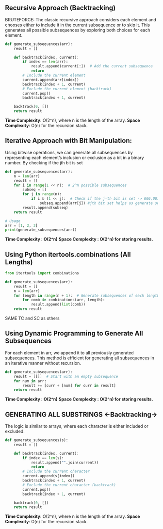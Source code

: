## Recursive Approach (Backtracking)
BRUTEFORCE:
The classic recursive approach considers each element and chooses either to include it in the current subsequence or to skip it.
This generates all possible subsequences by exploring both choices for each element.

```python
def generate_subsequences(arr):
    result = []

    def backtrack(index, current):
        if index == len(arr):
            result.append(current[:])  # Add the current subsequence
            return
        # Include the current element
        current.append(arr[index])
        backtrack(index + 1, current)
        # Exclude the current element (backtrack)
        current.pop()
        backtrack(index + 1, current)

    backtrack(0, [])
    return result
```
**Time Complexity**: O(2^n), where n is the length of the array.
**Space Complexity**: O(n) for the recursion stack.


## Iterative Approach with Bit Manipulation:
Using bitwise operations, we can generate all subsequences by representing each element’s inclusion or exclusion as a bit in a binary number.
By checking if the jth bit is set


```python
def generate_subsequences(arr):
    n = len(arr)
    result = []
    for i in range(1 << n):  # 2^n possible subsequences
        subseq = []
        for j in range(n):
            if i & (1 << j):  # Check if the j-th bit is set -> 000,001,010,011 ...
                subseq.append(arr[j]) #jth bit set helps us generate subsequence for set elements
        result.append(subseq)
    return result

# Usage
arr = [1, 2, 3]
print(generate_subsequences(arr))
```
**Time Complexity : O(2^n)**
**Space Complexity : O(2^n) for storing results.**

## Using Python itertools.combinations (All Lengths)

```python
from itertools import combinations

def generate_subsequences(arr):
    result = []
    n = len(arr)
    for length in range(n + 1):  # Generate subsequences of each length
        for comb in combinations(arr, length):
            result.append(list(comb))
    return result
```

SAME TC and SC as others

## Using Dynamic Programming to Generate All Subsequences
For each element in arr, we append it to all previously generated subsequences.
This method is efficient for generating all subsequences in an iterative manner without recursion.
```python
def generate_subsequences(arr):
    result = [[]]  # Start with an empty subsequence
    for num in arr:
        result += [curr + [num] for curr in result]
    return result
```

**Time Complexity : O(2^n)**
**Space Complexity : O(2^n) for storing results.**


## GENERATING ALL SUBSTRINGS <-Backtracking->
The logic is similar to arrays, where each character is either included or excluded.
```python
def generate_subsequences(s):
    result = []

    def backtrack(index, current):
        if index == len(s):
            result.append("".join(current))
            return
        # Include the current character
        current.append(s[index])
        backtrack(index + 1, current)
        # Exclude the current character (backtrack)
        current.pop()
        backtrack(index + 1, current)

    backtrack(0, [])
    return result
```

**Time Complexity**: O(2^n), where n is the length of the array.
**Space Complexity**: O(n) for the recursion stack.
